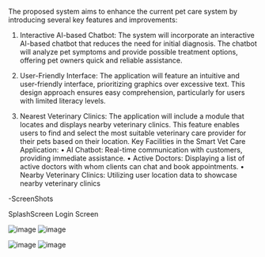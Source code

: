 The proposed system aims to enhance the current pet care system by introducing several key features and improvements:
	
1. Interactive AI-based Chatbot: The system will incorporate an interactive AI-based chatbot that reduces the need for initial diagnosis. The chatbot will analyze pet symptoms and provide possible treatment options, offering pet owners quick and reliable assistance.

2. User-Friendly Interface: The application will feature an intuitive and user-friendly interface, prioritizing graphics over excessive text. This design approach ensures easy comprehension, particularly for users with limited literacy levels.

3. Nearest Veterinary Clinics: The application will include a module that locates and displays nearby veterinary clinics. This feature enables users to find and select the most suitable veterinary care provider for their pets based on their location.
Key Facilities in the Smart Vet Care Application:
•	AI Chatbot: Real-time communication with customers, providing immediate assistance.
•	Active Doctors: Displaying a list of active doctors with whom clients can chat and book appointments.
•	Nearby Veterinary Clinics: Utilizing user location data to showcase nearby veterinary clinics

-ScreenShots

SplashScreen                                                                                                                      Login Screen


![image](https://github.com/03areeba23/smart_vet_care/assets/107947371/3eb029fc-b13a-4dc6-ad7e-84fee0e83a69)                                                                               ![image](https://github.com/03areeba23/smart_vet_care/assets/107947371/1fd37947-2159-459a-bb6a-111d31d72a30)


![image](https://github.com/03areeba23/smart_vet_care/assets/107947371/c7607628-d117-45be-93ee-765cc83eec6c)                                                                               ![image](https://github.com/03areeba23/smart_vet_care/assets/107947371/4b5a75be-39d1-4551-94ff-b11467d73ac8)

